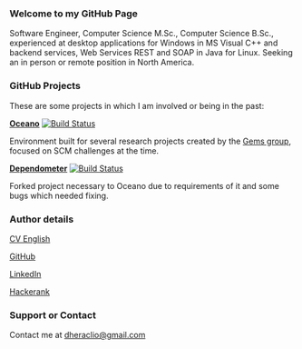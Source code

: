 ### Welcome to my GitHub Page
Software Engineer, Computer Science M.Sc., Computer Science B.Sc., experienced at desktop applications for Windows in MS Visual C++ and backend services, Web Services REST and SOAP in Java for Linux.
Seeking an in person or remote position in North America.


### GitHub Projects
These are some projects in which I am involved or being in the past:

**[Oceano](https://github.com/gems-uff/oceano/)** [![Build Status](https://travis-ci.org/gems-uff/oceano.svg?branch=master)](https://travis-ci.org/gems-uff/oceano)

Environment built for several research projects created by the [Gems group](http://gems.ic.uff.br), focused on SCM challenges at the time.

**[Dependometer](https://github.com/dheraclio/dependometer)** [![Build Status](https://travis-ci.org/dheraclio/dependometer.svg?branch=master)](http://travis-ci.org/dheraclio/dependometer)

Forked project necessary to Oceano due to requirements of it and some bugs which needed fixing.


### Author details
[CV English](http://cvmkr.com/DcFK)

[GitHub](@dheraclio)

[LinkedIn](www.linkedin.com/in/dheraclio)

[Hackerank](https://www.hackerrank.com/dheraclio)

### Support or Contact
Contact me at <dheraclio@gmail.com>
